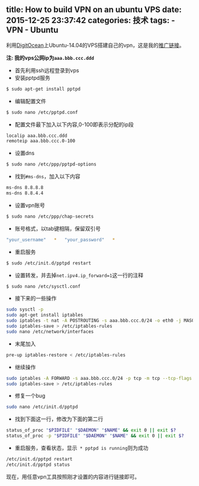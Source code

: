 title: How to build VPN on an ubuntu VPS
date: 2015-12-25 23:37:42
categories: 技术
tags:
	- VPN
	- Ubuntu
---
利用[DigitOcean](www.digitocean.com)上Ubuntu-14.04的VPS搭建自己的vpn，这是我的[推广链接](https://www.digitalocean.com/?refcode=f489e85e2d21)。

<!--more-->

**注: 我的vps公网ip为`aaa.bbb.ccc.ddd`**

* 首先利用ssh远程登录到vps
* 安装pptpd服务
``` sh
$ sudo apt-get install pptpd
```

* 编辑配置文件
``` sh
$ sudo nano /etc/pptpd.conf
```

* 配置文件最下加入以下内容,0-100即表示分配的ip段
``` sh
localip aaa.bbb.ccc.ddd
remoteip aaa.bbb.ccc.0-100
```

* 设置dns
``` sh
$ sudo nano /etc/ppp/pptpd-options
```

* 找到`#ms-dns`，加入以下内容
``` sh
ms-dns 8.8.8.8
ms-dns 8.8.4.4
```

* 设置vpn账号
``` sh
$ sudo nano /etc/ppp/chap-secrets
```

* 账号格式，以tab键相隔，保留双引号
``` sh
"your_username"   *   "your_password"   *
```

* 重启服务
``` sh
$ sudo /etc/init.d/pptpd restart
```

* 设置转发，并去掉`net.ipv4.ip_forward=1`这一行的注释
``` sh
$ sudo nano /etc/sysctl.conf
```

* 接下来的一些操作
``` sh
sudo sysctl -p
sudo apt-get install iptables
sudo iptables -t nat -A POSTROUTING -s aaa.bbb.ccc.0/24 -o eth0 -j MASQUERADE
sudo iptables-save > /etc/iptables-rules
sudo nano /etc/network/interfaces
```

* 末尾加入
``` sh
pre-up iptables-restore < /etc/iptables-rules
```

* 继续操作
``` sh
sudo iptables -A FORWARD -s aaa.bbb.ccc.0/24 -p tcp -m tcp --tcp-flags SYN,RST SYN -j TCPMSS --set-mss 1200
sudo iptables-save > /etc/iptables-rules
```

* 修复一个bug
``` sh
sudo nano /etc/init.d/pptpd
```

* 找到下面这一行，修改为下面的第二行
``` sh
status_of_proc "$PIDFILE" "$DAEMON" "$NAME" && exit 0 || exit $?
status_of_proc -p "$PIDFILE" "$DAEMON" "$NAME" && exit 0 || exit $?
```

* 重启服务，查看状态，显示` * pptpd is running`则为成功
``` sh
/etc/init.d/pptpd restart
/etc/init.d/pptpd status
```

现在，用任意vpn工具按照刚才设置的内容进行链接即可。